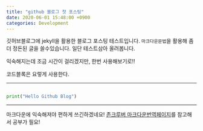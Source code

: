 ```yaml
---
title: "github 블로그 첫 포스팅"
date: 2020-06-01 15:48:00 +0900
categories: Development
---
```


깃허브블로그에 jekyll을 활용한 블로그 포스팅 테스트입니다. `마크다운문법`을 활용해 좀 더 정돈된
글을 쓸수있습니다. 일단 테스트삼아 올려봅니다.

익숙해지는데 조금 시간이 걸리겠지만, 한번 사용해보기로!!

코드블록은 요렇게 사용한다.

***

```python

print("Hello Github Blog")

```

***

마크다운에 익숙해져야 편하게 쓰긴하겠네요!
[존크루버 마크다운번역페이지](https://nolboo.kim/blog/2013/09/07/john-gruber-markdown/)를 참고해서 공부가 필요!
